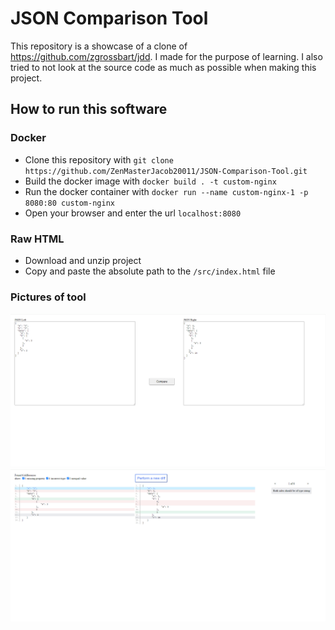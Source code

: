 # JSON Comparison Tool

This repository is a showcase of a clone of https://github.com/zgrossbart/jdd. I made for the purpose of learning. I
also tried to not look at the source code as much as possible when making this project.

## How to run this software

### Docker

- Clone this repository with ``git clone https://github.com/ZenMasterJacob20011/JSON-Comparison-Tool.git``
- Build the docker image with ``docker build . -t custom-nginx``
- Run the docker container with ``docker run --name custom-nginx-1 -p 8080:80 custom-nginx``
- Open your browser and enter the url ``localhost:8080``

### Raw HTML

- Download and unzip project
- Copy and paste the absolute path to the ``/src/index.html`` file

### Pictures of tool
![img.png](img.png)
![img_1.png](img_1.png)
